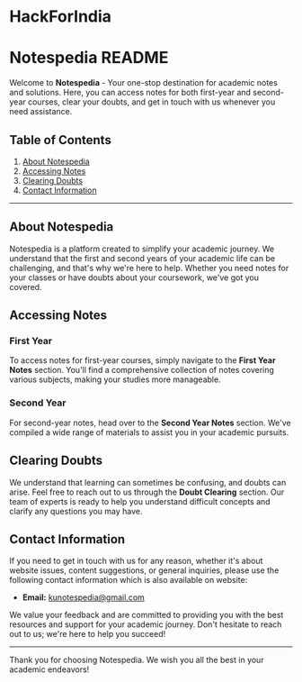 # HackForIndia

# Notespedia README

Welcome to **Notespedia** - Your one-stop destination for academic notes and solutions. Here, you can access notes for both first-year and second-year courses, clear your doubts, and get in touch with us whenever you need assistance.

## Table of Contents
1. [About Notespedia](#about-notespedia)
2. [Accessing Notes](#accessing-notes)
3. [Clearing Doubts](#clearing-doubts)
4. [Contact Information](#contact-information)

---

## About Notespedia

Notespedia is a platform created to simplify your academic journey. We understand that the first and second years of your academic life can be challenging, and that's why we're here to help. Whether you need notes for your classes or have doubts about your coursework, we've got you covered.

## Accessing Notes

### First Year
To access notes for first-year courses, simply navigate to the **First Year Notes** section. You'll find a comprehensive collection of notes covering various subjects, making your studies more manageable.

### Second Year
For second-year notes, head over to the **Second Year Notes** section. We've compiled a wide range of materials to assist you in your academic pursuits.

## Clearing Doubts

We understand that learning can sometimes be confusing, and doubts can arise. Feel free to reach out to us through the **Doubt Clearing** section. Our team of experts is ready to help you understand difficult concepts and clarify any questions you may have.

## Contact Information

If you need to get in touch with us for any reason, whether it's about website issues, content suggestions, or general inquiries, please use the following contact information which is also available on website:

- **Email:** kunotespedia@gmail.com

We value your feedback and are committed to providing you with the best resources and support for your academic journey. Don't hesitate to reach out to us; we're here to help you succeed!

---

Thank you for choosing Notespedia. We wish you all the best in your academic endeavors!
